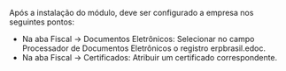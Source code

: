 Após a instalação do módulo, deve ser configurado a empresa nos
seguintes pontos:

- Na aba Fiscal -\> Documentos Eletrônicos: Selecionar no campo
  Processador de Documentos Eletrônicos o registro erpbrasil.edoc.
- Na aba Fiscal -\> Certificados: Atribuir um certificado
  correspondente.
